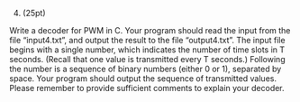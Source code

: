 
4. (25pt)

Write a decoder for PWM in C. Your program should read the input from the file “input4.txt”, and output the result to the file “output4.txt”. The input file begins with a single number, which indicates the number of time slots in T seconds. (Recall that one value is transmitted every T seconds.) Following the number is a sequence of binary numbers (either 0 or 1), separated by space. Your program should output the sequence of transmitted values. Please remember to provide sufficient comments to explain your decoder.


